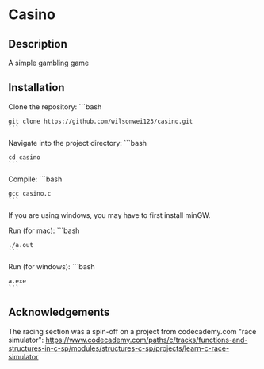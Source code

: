 # Casino

## Description
A simple gambling game

## Installation
Clone the repository:
    ```bash
    
    git clone https://github.com/wilsonwei123/casino.git
    ```

Navigate into the project directory:
    ```bash
    
    cd casino
    ```

Compile:
    ```bash
    
    gcc casino.c
    ```
If you are using windows, you may have to first install minGW.

Run (for mac):
    ```bash
    
    ./a.out
    ``` 

Run (for windows):
    ```bash
    
    a.exe
    ``` 
    
## Acknowledgements
The racing section was a spin-off on a project from codecademy.com "race simulator": https://www.codecademy.com/paths/c/tracks/functions-and-structures-in-c-sp/modules/structures-c-sp/projects/learn-c-race-simulator
